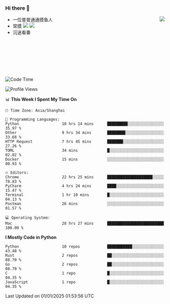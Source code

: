 ### Hi there 👋


<a href="https://github.com/yanlc39">
  <img align="right" src="https://github-readme-stats.vercel.app/api?username=yanlc39&show_icons=true&hide_border=true&icon_color=586069&title_color=a0a9af">
</a>

- 一位普普通通摸鱼人
- 常摸 ![](https://img.shields.io/badge/-Python-3e74a2?style=flat-square&logo=Python&logoColor=fff) ![](https://img.shields.io/badge/-C%2B%2B-brightgreen?style=flat-square)
- 沉迷看番



<br><br><br><br><br><br>


<!--START_SECTION:waka-->
![Code Time](http://img.shields.io/badge/Code%20Time-668%20hrs-blue)

![Profile Views](http://img.shields.io/badge/Profile%20Views-1-blue)

📊 **This Week I Spent My Time On** 

```text
🕑︎ Time Zone: Asia/Shanghai

💬 Programming Languages: 
Python                   10 hrs 14 mins      █████████░░░░░░░░░░░░░░░░   35.97 % 
Other                    9 hrs 34 mins       ████████░░░░░░░░░░░░░░░░░   33.68 % 
HTTP Request             7 hrs 45 mins       ███████░░░░░░░░░░░░░░░░░░   27.26 % 
TOML                     34 mins             █░░░░░░░░░░░░░░░░░░░░░░░░   02.02 % 
Docker                   15 mins             ░░░░░░░░░░░░░░░░░░░░░░░░░   00.93 % 

🔥 Editors: 
Chrome                   22 hrs 25 mins      ████████████████████░░░░░   78.83 % 
PyCharm                  4 hrs 24 mins       ████░░░░░░░░░░░░░░░░░░░░░   15.47 % 
Terminal                 1 hr 10 mins        █░░░░░░░░░░░░░░░░░░░░░░░░   04.13 % 
Postman                  26 mins             ░░░░░░░░░░░░░░░░░░░░░░░░░   01.57 % 

💻 Operating System: 
Mac                      28 hrs 27 mins      █████████████████████████   100.00 % 
```

**I Mostly Code in Python** 

```text
Python                   10 repos            ███████████░░░░░░░░░░░░░░   43.48 % 
Rust                     2 repos             ██░░░░░░░░░░░░░░░░░░░░░░░   08.70 % 
Go                       2 repos             ██░░░░░░░░░░░░░░░░░░░░░░░   08.70 % 
C                        1 repo              █░░░░░░░░░░░░░░░░░░░░░░░░   04.35 % 
JavaScript               1 repo              █░░░░░░░░░░░░░░░░░░░░░░░░   04.35 % 
```




 Last Updated on 01/01/2025 01:53:56 UTC
<!--END_SECTION:waka-->
